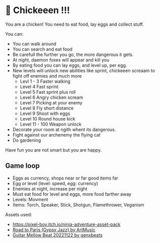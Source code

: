 # 🐣 Chickeeen !!!

You are a chicken! You need to eat food, lay eggs and collect stuff.

You can:

 - You can walk around
 - You can search and eat food
 - Be carefull the further you go, the more dangerous it gets.
 - At night, daemon foxes will appear and kill you
 - By eating food you can lay eggs, and level up, per egg.
 - New levels will unlock new abilities like sprint, chickeeen screaam to fight off enemies and much more
   - Levl 1 - 3 Faster walking
   - Level 4 Fast sprint
   - Level 5 Fast sprint plus roll
   - Level 6 Angry chicken scream
   - Level 7 Picking at your enemy
   - Level 8 Fly short distance
   - Level 9 Shoot with eggs
   - Level 10 Round house kick
   - Level 11 - 100 Weapon unlock
 - Decorate your room at ngith whent its dangerous.
 - Fight against our archenemy the flying cat
 - Do gardening
 

Have fun you are not smart but you are happy.

## Game loop

- Eggs as currency, shops near or far good items far
- Egg or level (level: speed, egg: currency)
- Enemies at night, increase per night
- Must eat food for level and eggs, more food farther away
- Levels: Movment
- Items: Torch, Speaker, Stick, Shotgun, Flamethrower, Veganism


Assets used:
	
 - https://pixel-boy.itch.io/ninja-adventure-asset-pack
 - [Road to Paris (Gypsy Jazz) by ArtMusic](https://pixabay.com/de/music/volk-road-to-paris-gypsy-jazz-144631/)
 - [Guitar Mellow Beat 20221122 by genxbeats](https://pixabay.com/de/music/schlagt-guitar-mellow-beat-20221122-128596/)
